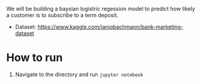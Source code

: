 We will be building a baysian logistric regession model to predict how likely a customer is to subscribe to a term deposit.

- Dataset: https://www.kaggle.com/janiobachmann/bank-marketing-dataset

# How to run

1. Navigate to the directory and run `jupyter notebook`
